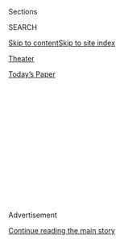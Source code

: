 <div id="app">

<div>

<div>

<div>

<div class="NYTAppHideMasthead css-1q2w90k e1suatyy0">

<div class="section css-ui9rw0 e1suatyy2">

<div class="css-eph4ug er09x8g0">

<div class="css-6n7j50">

</div>

<span class="css-1dv1kvn">Sections</span>

<div class="css-10488qs">

<span class="css-1dv1kvn">SEARCH</span>

</div>

[Skip to content](#site-content)[Skip to site
index](#site-index)

</div>

<div id="masthead-section-label" class="css-1wr3we4 eaxe0e00">

[Theater](https://www.nytimes3xbfgragh.onion/section/theater)

</div>

<div class="css-10698na e1huz5gh0">

</div>

</div>

<div id="masthead-bar-one" class="section hasLinks css-15hmgas e1csuq9d3">

<div class="css-uqyvli e1csuq9d0">

</div>

<div class="css-1uqjmks e1csuq9d1">

</div>

<div class="css-9e9ivx">

[](https://myaccount.nytimes3xbfgragh.onion/auth/login?response_type=cookie&client_id=vi)

</div>

<div class="css-1bvtpon e1csuq9d2">

[Today’s
Paper](https://www.nytimes3xbfgragh.onion/section/todayspaper)

</div>

</div>

</div>

</div>

<div data-aria-hidden="false">

<div id="site-content" data-role="main">

<div>

<div class="css-1aor85t" style="opacity:0.000000001;z-index:-1;visibility:hidden">

<div class="css-1hqnpie">

<div class="css-epjblv">

<span class="css-17xtcya">[Theater](/section/theater)</span><span class="css-x15j1o">|</span><span class="css-fwqvlz">In
a Jungle of Boxes, Terrors of a Psychic Spring
Cleaning</span>

</div>

<div class="css-k008qs">

<div class="css-1iwv8en">

<span class="css-18z7m18"></span>

<div>

</div>

</div>

<span class="css-1n6z4y">https://nyti.ms/10AazOA</span>

<div class="css-1705lsu">

<div class="css-4xjgmj">

<div class="css-4skfbu" data-role="toolbar" data-aria-label="Social Media Share buttons, Save button, and Comments Panel with current comment count" data-testid="share-tools">

  - 
  - 
  - 
  - 
    
    <div class="css-6n7j50">
    
    </div>

  - 
  - 

</div>

</div>

</div>

</div>

</div>

</div>

<div id="NYT_TOP_BANNER_REGION" class="css-13pd83m">

</div>

<div id="top-wrapper" class="css-1sy8kpn">

<div id="top-slug" class="css-l9onyx">

Advertisement

</div>

[Continue reading the main
story](#after-top)

<div class="ad top-wrapper" style="text-align:center;height:100%;display:block;min-height:250px">

<div id="top" class="place-ad" data-position="top" data-size-key="top">

</div>

</div>

<div id="after-top">

</div>

</div>

<div id="sponsor-wrapper" class="css-1hyfx7x">

<div id="sponsor-slug" class="css-19vbshk">

Supported by

</div>

[Continue reading the main
story](#after-sponsor)

<div id="sponsor" class="ad sponsor-wrapper" style="text-align:center;height:100%;display:block">

</div>

<div id="after-sponsor">

</div>

</div>

Theater
Review

<div class="css-1vkm6nb ehdk2mb0">

# In a Jungle of Boxes, Terrors of a Psychic Spring Cleaning

</div>

<div class="css-79elbk" data-testid="photoviewer-wrapper">

<div class="css-z3e15g" data-testid="photoviewer-wrapper-hidden">

</div>

<div class="css-1a48zt4 ehw59r15" data-testid="photoviewer-children">

![<span class="css-16f3y1r e13ogyst0" data-aria-hidden="true">Deciphering
personal detritus: Geoff Sobelle, top, with audience members in “The
Object Lesson” at the Brooklyn Academy of Music’s Fishman
Space.</span><span class="css-cnj6d5 e1z0qqy90" itemprop="copyrightHolder"><span class="css-1ly73wi e1tej78p0">Credit...</span><span><span>Ian
Douglas for The New York
Times</span></span></span>](https://static01.graylady3jvrrxbe.onion/images/2014/11/07/arts/07OBJECTLESSONS/OBJECTLESSONS-articleLarge.jpg?quality=75&auto=webp&disable=upscale)

</div>

</div>

<div class="css-170u9t6">

<div class="css-1c4e8vg">

<div class="css-83hgbf">

  - Geoff Sobelle: The Object Lesson  
    **<span>NYT Critic's Pick</span>
    <span class="category">Off Broadway,
    </span><span class="genre"><span itemprop="genre" itemscope="" itemtype="http://schema.org/CreativeWork">Experimental/Perf.
    Art</span><span>,
    </span><span itemprop="genre" itemscope="" itemtype="http://schema.org/CreativeWork">Play</span></span>
    Closing Date: Nov. 8, 2014
    <span class="css-e2ar7o"><span itemprop="location">Brooklyn Academy
    of Music - Fishman Space,
    </span></span><span class="css-e2ar7o" itemprop="address">321
    Ashland Pl.</span>

</div>

</div>

</div>

<div class="css-xt80pu e12qa4dv0">

<div class="css-18e8msd">

<div class="css-vp77d3 epjyd6m0">

<div class="css-1baulvz">

By [<span class="css-1baulvz last-byline" itemprop="name">Ben
Brantley</span>](http://www.nytimes3xbfgragh.onion/by/ben-brantley)

</div>

</div>

  - Nov. 6,
    2014

  - 
    
    <div class="css-4xjgmj">
    
    <div class="css-d8bdto" data-role="toolbar" data-aria-label="Social Media Share buttons, Save button, and Comments Panel with current comment count" data-testid="share-tools">
    
      - 
      - 
      - 
      - 
        
        <div class="css-6n7j50">
        
        </div>
    
      - 
      - 
    
    </div>
    
    </div>

</div>

</div>

<div class="section meteredContent css-1r7ky0e" name="articleBody" itemprop="articleBody">

<div class="css-1fanzo5 StoryBodyCompanionColumn">

<div class="css-53u6y8">

In their later years, my parents used to tease each other with the
threat that whoever lived longer would be forced to deal with (ominous
organ chords) the Attic. It was a fearsome prospect, for within the
cramped upper level of their otherwise manageable house lurked the
flotsam and jetsam of at least four generations of their family’s lives.

To enter the Attic was to admit a flood of more accumulated memories
than a single mind should ever have to deal with. After my parents died,
I practically drowned in that Attic, since neither of them made good on
their promise to tackle it. Now, to my great consternation, the Attic
has been reassembled in Brooklyn.

This very personal chamber of horrors — and it will probably feel just
as personal to you — is the work of [Geoff
Sobelle](https://twitter.com/rainpan), whose charming and sobering
performance piece “The Object Lesson” opened at [the Brooklyn Academy of
Music](http://www.bam.org/theater/2014/the-object-lesson) on Wednesday
night. Mr. Sobelle is very fully occupying the Fishman Space there,
which has been converted into a towering city of cardboard boxes.

</div>

</div>

<div class="css-79elbk" data-testid="photoviewer-wrapper">

<div class="css-z3e15g" data-testid="photoviewer-wrapper-hidden">

</div>

<div class="css-1a48zt4 ehw59r15" data-testid="photoviewer-children">

![<span class="css-16f3y1r e13ogyst0" data-aria-hidden="true">Geoff
Sobelle in "The Object
Lesson."</span><span class="css-cnj6d5 e1z0qqy90" itemprop="copyrightHolder"><span class="css-1ly73wi e1tej78p0">Credit...</span><span>Ian
Douglas for The New York
Times</span></span>](https://static01.graylady3jvrrxbe.onion/images/2014/11/06/theater/06object/06object-articleLarge.jpg?quality=75&auto=webp&disable=upscale)

</div>

</div>

<div class="css-1fanzo5 StoryBodyCompanionColumn">

<div class="css-53u6y8">

These boxes are mostly labeled with words that appear to have been
printed in haste by felt tips. They include cryptic designations like
“dark journals” and “acorn collection,” as well as the more expected
references to bedding and dishes. Then there’s the card catalog, the
size of a small school library’s, with alphabetically organized drawers,
bearing labels like “bedside table,” “moss to mystic,” “Paris” and “red
things.”

</div>

</div>

<div class="css-1fanzo5 StoryBodyCompanionColumn">

<div class="css-53u6y8">

“Moss to mystic”? What could that mean? You can find out. The audience
is encouraged to roam this palace of clutter and to open drawers and
boxes at will.

That drawer turns out to have real moss inside, and it exhales the odor
of incense. See that disconnected phone? Pick up its receiver. It will
speak to you, in the voices of Humphrey Bogart and Lauren Bacall in (I
think) [“The Big Sleep.”](https://www.youtube.com/watch?v=VjJlBnfyiI4)
You’ll be hearing many other voices before the evening ends. In Mr.
Sobelle’s world, stuff talks, to the point that you can’t shut it up.

That most of us maintain — and effectively are — our own museums is the
premise of “The Object Lesson,” which runs only through Saturday and was
sold out before it opened. The show picked up [the top prize at the
Edinburgh Festival
Fringe](http://artsbeat.blogs.nytimes3xbfgragh.onion/2014/08/21/the-object-lesson-takes-a-top-prize-at-edinburgh-festival-fringe/?module=Search&mabReward=relbias%3Aw%2C%7B%221%22%3A%22RI%3A11%22%7D&_r=0 "Report.")
this year, and you can understand
why.

</div>

</div>

<div class="css-1sngw6j">

[](https://www.nytimes3xbfgragh.onion/interactive/2014/09/04/arts/fall-arts-preview-times-100-calendar.html)

<div class="css-1eoytci">

![](https://static01.graylady3jvrrxbe.onion/images/2014/09/04/arts/fall-arts-preview-times-100-calendar-1409871552691/fall-arts-preview-times-100-calendar-1409871552691-thumbLarge-v3.png)

</div>

<div class="css-1rha1bf">

## Fall Arts Preview - Times 100

How to wade through the crush of culture coming your way this season?
Here’s a guide to 100 events that have us especially excited, in order
of appearance.

</div>

</div>

<div class="css-1fanzo5 StoryBodyCompanionColumn">

<div class="css-53u6y8">

Directed by David Neumann, with the spectacular scenic installation
designed by Steven Dufala, this cunning show finds universal common
ground in one man’s field of detritus. It’s a ruefully, comically
sentimental piece that plucks a fleeting connective poetry in the
seeming randomness of what we hoard.

Participating in the prologue to “The Object Lesson,” in which the
audience wanders through the installation and tries to decipher it, is
essential. That’s what our host will be doing once we’re seated (each on
a cardboard box, marked “seat”). Mr. Sobelle climbs, wrestles with and
disappears into packing crates like a dancing Dumpster diver.

He emerges with treasures: the props and furniture out of which he
fashions provisional rooms, illuminated by rickety lamps. With the
uncanny aid of a couple of gimcrack tape recorders, he holds
conversations with these objects, or, if you prefer, with himself. And
with us, too, of course, in scenes that include an audience
participation sequence that reveals people as walking warehouses.

Items like polystyrene peanuts, wine bottles, a Victrola, telephones and
a traffic light come into play in vignettes that recall the wars waged
by silent clowns like
[Chaplin](https://www.youtube.com/watch?v=qNseEVlaCl4) and Keaton
against all things inanimate. Sometimes, briefly, Mr. Sobelle masters
his objects with aplomb. Who knew, for example, that ice skates could be
so useful in creating a salad for a romantic dinner? These scenes
sometimes veer into preciousness. But whimsical detours are forgivable,
especially when you remember that the objects — and not their owner —
are the predetermined victors here.

In a bravura finale, Mr. Sobelle unpacks a whole cradle-to-grave
lifetime from a bottomless box that just keeps on giving, until he gives
up. The room is plunged into darkness. He disappears. The boxes and
their contents live on, whispering of lost time to whoever next stumbles
upon them.

</div>

</div>

</div>

<div>

</div>

<div>

</div>

<div>

</div>

<div>

<div id="bottom-wrapper" class="css-1ede5it">

<div id="bottom-slug" class="css-l9onyx">

Advertisement

</div>

[Continue reading the main
story](#after-bottom)

<div id="bottom" class="ad bottom-wrapper" style="text-align:center;height:100%;display:block;min-height:90px">

</div>

<div id="after-bottom">

</div>

</div>

</div>

</div>

</div>

## Site Index

<div>

</div>

## Site Information Navigation

  - [© <span>2020</span> <span>The New York Times
    Company</span>](https://help.nytimes3xbfgragh.onion/hc/en-us/articles/115014792127-Copyright-notice)

<!-- end list -->

  - [NYTCo](https://www.nytco.com/)
  - [Contact
    Us](https://help.nytimes3xbfgragh.onion/hc/en-us/articles/115015385887-Contact-Us)
  - [Work with us](https://www.nytco.com/careers/)
  - [Advertise](https://nytmediakit.com/)
  - [T Brand Studio](http://www.tbrandstudio.com/)
  - [Your Ad
    Choices](https://www.nytimes3xbfgragh.onion/privacy/cookie-policy#how-do-i-manage-trackers)
  - [Privacy](https://www.nytimes3xbfgragh.onion/privacy)
  - [Terms of
    Service](https://help.nytimes3xbfgragh.onion/hc/en-us/articles/115014893428-Terms-of-service)
  - [Terms of
    Sale](https://help.nytimes3xbfgragh.onion/hc/en-us/articles/115014893968-Terms-of-sale)
  - [Site
    Map](https://spiderbites.nytimes3xbfgragh.onion)
  - [Help](https://help.nytimes3xbfgragh.onion/hc/en-us)
  - [Subscriptions](https://www.nytimes3xbfgragh.onion/subscription?campaignId=37WXW)

</div>

</div>

</div>

</div>
